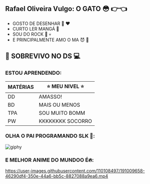## Rafael Oliveira Vulgo: O GATO :flushed: :point_right::point_left:
 + GOSTO DE DESENHAR :art: :heart:
 + CURTO LER MANGÁ :closed_book:
 + SOU DO ROCK :metal: :skull:
 + E PRINCIPALMENTE AMO O MA :smiling_imp: :blossom:
   
 ## :raised_hands: SOBREVIVO NO DS :computer:
### ESTOU APRENDENDO: 
| MATÉRIAS|:star: MEU NIVEL :star:|
| ------ | ----------- |
| DD | AMASSO! |
| BD | MAIS OU MENOS |
| TPA| SOU MUITO BOMM |
| PW | KKKKKKKK SOCORRO |
### OLHA O PAI PROGRAMANDO SLK :triumph::
![giphy](https://user-images.githubusercontent.com/110108497/191008818-ae43ffe0-e6d2-4a7f-a296-933df39448db.gif)

### E MELHOR ANIME DO MUNDOO É🔥:
https://user-images.githubusercontent.com/110108497/191009658-46290df4-350e-44a6-bb5c-8827088a9ea6.mp4















